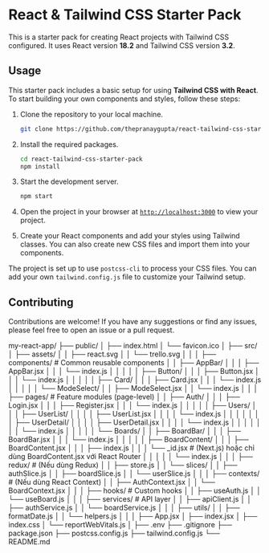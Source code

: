 # React & Tailwind CSS Starter Pack

This is a starter pack for creating React projects with Tailwind CSS configured. It uses React version **18.2** and Tailwind CSS version **3.2**.

## Usage

This starter pack includes a basic setup for using **Tailwind CSS with React**. To start building your own components and styles, follow these steps:

1. Clone the repository to your local machine.

   ```sh
   git clone https://github.com/thepranaygupta/react-tailwind-css-starter-pack.git
   ```

1. Install the required packages.

   ```sh
   cd react-tailwind-css-starter-pack
   npm install
   ```

1. Start the development server.
   ```sh
   npm start
   ```
1. Open the project in your browser at [`http://localhost:3000`](http://localhost:3000) to view your project.
1. Create your React components and add your styles using Tailwind classes. You can also create new CSS files and import them into your components.

The project is set up to use `postcss-cli` to process your CSS files. You can add your own `tailwind.config.js` file to customize your Tailwind setup.

## Contributing

Contributions are welcome! If you have any suggestions or find any issues, please feel free to open an issue or a pull request.

my-react-app/
├── public/
│ ├── index.html
│ └── favicon.ico
│
├── src/
│ ├── assets/
│ │ ├── react.svg
│ │ └── trello.svg
│ │
│ ├── components/ # Common reusable components
│ │ ├── AppBar/
│ │ │ ├── AppBar.jsx
│ │ │ └── index.js
│ │ │
│ │ ├── Button/
│ │ │ ├── Button.jsx
│ │ │ └── index.js
│ │ │
│ │ ├── Card/
│ │ │ ├── Card.jsx
│ │ │ └── index.js
│ │ │
│ │ └── ModeSelect/
│ │ ├── ModeSelect.jsx
│ │ └── index.js
│ │
│ ├── pages/ # Feature modules (page-level)
│ │ ├── Auth/
│ │ │ ├── Login.jsx
│ │ │ ├── Register.jsx
│ │ │ └── index.js
│ │ │
│ │ ├── Users/
│ │ │ ├── UserList/
│ │ │ │ ├── UserList.jsx
│ │ │ │ └── index.js
│ │ │ │
│ │ │ ├── UserDetail/
│ │ │ │ ├── UserDetail.jsx
│ │ │ │ └── index.js
│ │ │ │
│ │ │ └── index.js
│ │ │
│ │ └── Boards/
│ │ ├── BoardBar/
│ │ │ ├── BoardBar.jsx
│ │ │ └── index.js
│ │ │
│ │ ├── BoardContent/
│ │ │ ├── BoardContent.jsx
│ │ │ ├── index.js
│ │ │ └── \_id.jsx # (Next.js) hoặc chỉ dùng BoardContent.jsx với React Router
│ │ │
│ │ └── index.js
│ │
│ ├── redux/ # (Nếu dùng Redux)
│ │ ├── store.js
│ │ └── slices/
│ │ ├── authSlice.js
│ │ ├── boardSlice.js
│ │ └── userSlice.js
│ │
│ ├── contexts/ # (Nếu dùng React Context)
│ │ ├── AuthContext.jsx
│ │ └── BoardContext.jsx
│ │
│ ├── hooks/ # Custom hooks
│ │ ├── useAuth.js
│ │ └── useBoard.js
│ │
│ ├── services/ # API layer
│ │ ├── apiClient.js
│ │ ├── authService.js
│ │ └── boardService.js
│ │
│ ├── utils/
│ │ ├── formatDate.js
│ │ └── helpers.js
│ │
│ ├── App.jsx
│ ├── index.jsx
│ ├── index.css
│ └── reportWebVitals.js
│
├── .env
├── .gitignore
├── package.json
├── postcss.config.js
├── tailwind.config.js
└── README.md

